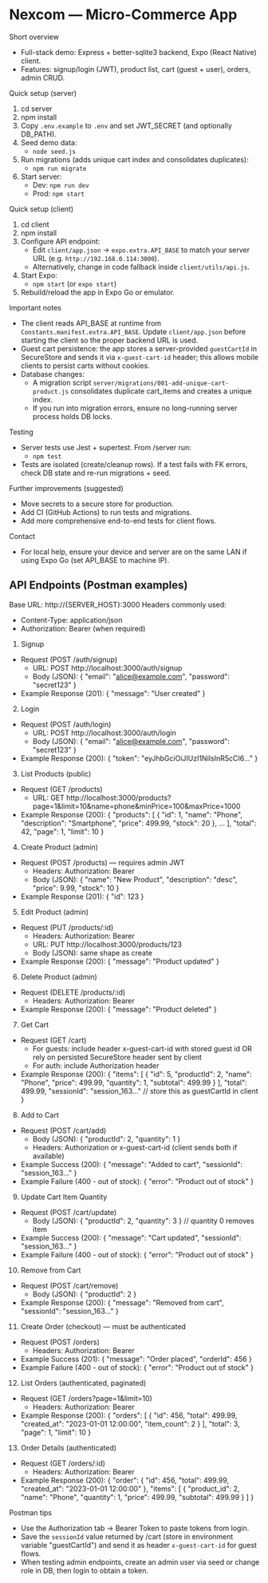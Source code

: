 # Nexcom — Micro-Commerce App

Short overview
- Full-stack demo: Express + better-sqlite3 backend, Expo (React Native) client.
- Features: signup/login (JWT), product list, cart (guest + user), orders, admin CRUD.

Quick setup (server)
1. cd server
2. npm install
3. Copy `.env.example` to `.env` and set JWT_SECRET (and optionally DB_PATH).
4. Seed demo data:
   - `node seed.js`
5. Run migrations (adds unique cart index and consolidates duplicates):
   - `npm run migrate`
6. Start server:
   - Dev: `npm run dev`
   - Prod: `npm start`

Quick setup (client)
1. cd client
2. npm install
3. Configure API endpoint:
   - Edit `client/app.json` -> `expo.extra.API_BASE` to match your server URL (e.g. `http://192.168.0.114:3000`).
   - Alternatively, change in code fallback inside `client/utils/api.js`.
4. Start Expo:
   - `npm start` (or `expo start`)
5. Rebuild/reload the app in Expo Go or emulator.

Important notes
- The client reads API_BASE at runtime from `Constants.manifest.extra.API_BASE`. Update `client/app.json` before starting the client so the proper backend URL is used.
- Guest cart persistence: the app stores a server-provided `guestCartId` in SecureStore and sends it via `x-guest-cart-id` header; this allows mobile clients to persist carts without cookies.
- Database changes:
  - A migration script `server/migrations/001-add-unique-cart-product.js` consolidates duplicate cart_items and creates a unique index.
  - If you run into migration errors, ensure no long-running server process holds DB locks.

Testing
- Server tests use Jest + supertest. From /server run:
  - `npm test`
- Tests are isolated (create/cleanup rows). If a test fails with FK errors, check DB state and re-run migrations + seed.

Further improvements (suggested)
- Move secrets to a secure store for production.
- Add CI (GitHub Actions) to run tests and migrations.
- Add more comprehensive end-to-end tests for client flows.

Contact
- For local help, ensure your device and server are on the same LAN if using Expo Go (set API_BASE to machine IP).

## API Endpoints (Postman examples)

Base URL: http://{SERVER_HOST}:3000
Headers commonly used:
- Content-Type: application/json
- Authorization: Bearer <JWT> (when required)

1) Signup
- Request (POST /auth/signup)
  - URL: POST http://localhost:3000/auth/signup
  - Body (JSON):
    {
      "email": "alice@example.com",
      "password": "secret123"
    }
- Example Response (201):
  {
    "message": "User created"
  }

2) Login
- Request (POST /auth/login)
  - URL: POST http://localhost:3000/auth/login
  - Body (JSON):
    {
      "email": "alice@example.com",
      "password": "secret123"
    }
- Example Response (200):
  {
    "token": "eyJhbGciOiJIUzI1NiIsInR5cCI6..."
  }

3) List Products (public)
- Request (GET /products)
  - URL: GET http://localhost:3000/products?page=1&limit=10&name=phone&minPrice=100&maxPrice=1000
- Example Response (200):
  {
    "products": [
      { "id": 1, "name": "Phone", "description": "Smartphone", "price": 499.99, "stock": 20 },
      ...
    ],
    "total": 42,
    "page": 1,
    "limit": 10
  }

4) Create Product (admin)
- Request (POST /products) — requires admin JWT
  - Headers: Authorization: Bearer <admin-token>
  - Body (JSON):
    { "name": "New Product", "description": "desc", "price": 9.99, "stock": 10 }
- Example Response (201):
  { "id": 123 }

5) Edit Product (admin)
- Request (PUT /products/:id)
  - Headers: Authorization: Bearer <admin-token>
  - URL: PUT http://localhost:3000/products/123
  - Body (JSON): same shape as create
- Example Response (200):
  { "message": "Product updated" }

6) Delete Product (admin)
- Request (DELETE /products/:id)
  - Headers: Authorization: Bearer <admin-token>
- Example Response (200):
  { "message": "Product deleted" }

7) Get Cart
- Request (GET /cart)
  - For guests: include header x-guest-cart-id with stored guest id OR rely on persisted SecureStore header sent by client
  - For auth: include Authorization header
- Example Response (200):
  {
    "items": [
      { "id": 5, "productId": 2, "name": "Phone", "price": 499.99, "quantity": 1, "subtotal": 499.99 }
    ],
    "total": 499.99,
    "sessionId": "session_163..." // store this as guestCartId in client
  }

8) Add to Cart
- Request (POST /cart/add)
  - Body (JSON): { "productId": 2, "quantity": 1 }
  - Headers: Authorization or x-guest-cart-id (client sends both if available)
- Example Success (200):
  { "message": "Added to cart", "sessionId": "session_163..." }
- Example Failure (400 - out of stock):
  { "error": "Product out of stock" }

9) Update Cart Item Quantity
- Request (POST /cart/update)
  - Body (JSON): { "productId": 2, "quantity": 3 } // quantity 0 removes item
- Example Success (200):
  { "message": "Cart updated", "sessionId": "session_163..." }
- Example Failure (400 - out of stock):
  { "error": "Product out of stock" }

10) Remove from Cart
- Request (POST /cart/remove)
  - Body (JSON): { "productId": 2 }
- Example Response (200):
  { "message": "Removed from cart", "sessionId": "session_163..." }

11) Create Order (checkout) — must be authenticated
- Request (POST /orders)
  - Headers: Authorization: Bearer <user-token>
- Example Success (201):
  { "message": "Order placed", "orderId": 456 }
- Example Failure (400 - out of stock):
  { "error": "Product out of stock" }

12) List Orders (authenticated, paginated)
- Request (GET /orders?page=1&limit=10)
  - Headers: Authorization: Bearer <user-token>
- Example Response (200):
  {
    "orders": [
      { "id": 456, "total": 499.99, "created_at": "2023-01-01 12:00:00", "item_count": 2 }
    ],
    "total": 3,
    "page": 1,
    "limit": 10
  }

13) Order Details (authenticated)
- Request (GET /orders/:id)
  - Headers: Authorization: Bearer <user-token>
- Example Response (200):
  {
    "order": { "id": 456, "total": 499.99, "created_at": "2023-01-01 12:00:00" },
    "items": [
      { "product_id": 2, "name": "Phone", "quantity": 1, "price": 499.99, "subtotal": 499.99 }
    ]
  }

Postman tips
- Use the Authorization tab -> Bearer Token to paste tokens from login.
- Save the `sessionId` value returned by /cart (store in environment variable "guestCartId") and send it as header `x-guest-cart-id` for guest flows.
- When testing admin endpoints, create an admin user via seed or change role in DB, then login to obtain a token.


